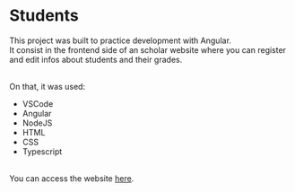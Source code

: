# Students

This project was built to practice development with Angular.
<br>It consist in the frontend side of an scholar website where you can register and edit infos about students and their grades.

<br> On that, it was used:
* VSCode
* Angular
* NodeJS
* HTML
* CSS
* Typescript

<br>You can access the website [here](https://pris-c.github.io/CRUD-of-Students-Grades-in-Angular/).
